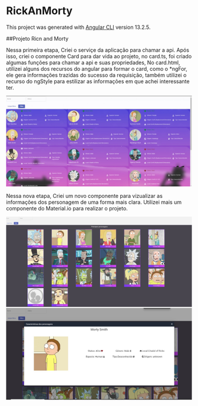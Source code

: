 # RickAnMorty

This project was generated with [Angular CLI](https://github.com/angular/angular-cli) version 13.2.5.

##Projeto Ricn and Morty

Nessa primeira etapa, Criei o serviçe da aplicação para chamar a api.
Após isso, criei o componente Card para dar vida ao projeto, no card.ts, foi criado algumas funções para chamar a api e suas propriedades,
No card.html, utilizei alguns dos recursos do angular para formar o card, como o *ngFor, ele gera informações trazidas do sucesso da requisição, 
também utilizei o recurso do ngStyle para estilizar as informações em que achei interessante ter. 

![image](https://github.com/yasuhei/RickAndMorty/blob/main/ryck.jpeg)

Nessa nova etapa, Criei um novo componente para vizualizar as informações dos personagem de uma forma mais clara.
Utilizei mais um componente do Material.io para realizar o projeto.

![image](https://github.com/yasuhei/RickAndMorty/blob/main/img2.jpeg)
![image](https://github.com/yasuhei/RickAndMorty/blob/main/img1.jpeg)
